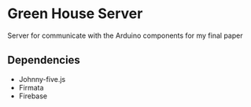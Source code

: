 # Green House Server
Server for communicate with the Arduino components for my final paper

## Dependencies
- Johnny-five.js
- Firmata 
- Firebase